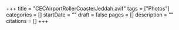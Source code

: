 +++
title = "CECAirportRollerCoasterJeddah.avif"
tags = ["Photos"]
categories = []
startDate = ""
draft = false
pages = []
description = ""
citations = []
+++
